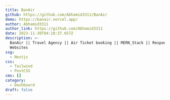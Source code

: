 ```yaml
---
title: BanAir
github: https://github.com/Abhamid3311/BanAir
demo: https://banair.vercel.app/
author: Abhamid3311
author_link: https://github.com/Abhamid3311
date: 2023-11-30T04:10:37.657Z
description: >-
  BanAir || Travel Agency || Air Ticket booking || MERN_Stack || Responsive
  Websites
ssg:
  - Nextjs
css:
  - Tailwind
  - PostCSS
cms: []
category:
  - Dashboard
draft: false
---
```


